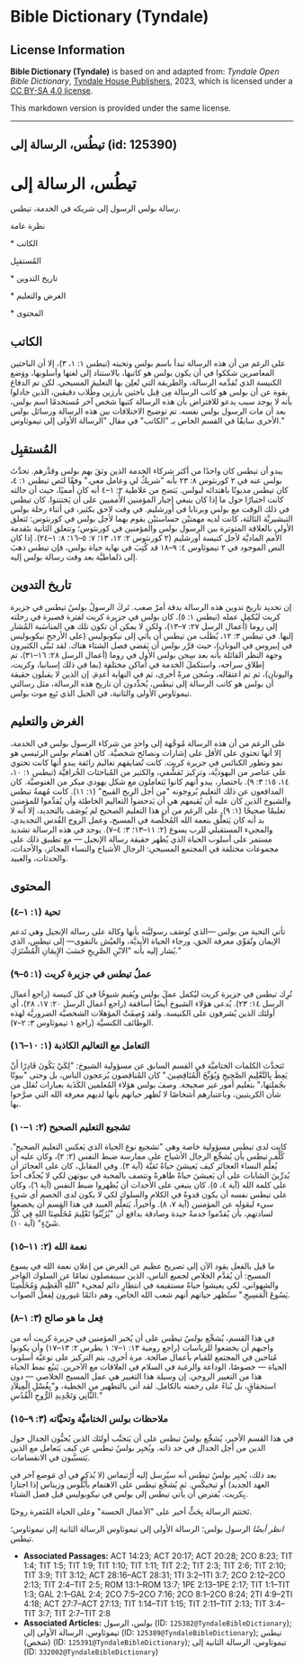 # Bible Dictionary (Tyndale)

## License Information

**Bible Dictionary (Tyndale)** is based on and adapted from: _Tyndale Open Bible Dictionary_, [Tyndale House Publishers](https://tyndaleopenresources.com/), 2023, which is licensed under a [CC BY-SA 4.0 license](https://creativecommons.org/licenses/by-sa/4.0/legalcode.en).

This markdown version is provided under the same license.



--------------------------------

## تيطُس، الرسالة إلى (id: 125390)

تيطُس، الرسالة إلى
==================

رسالة بولس الرسول إلى شريكه في الخدمة، تيطس.

نظرة عامة

\* الكاتب

المُستقبِل

\* تاريخ التدوين

\* الغرض والتعليم

\* المحتوى

الكاتب
------

على الرغم من أن هذه الرسالة تبدأ باسم بولس وتحيته (تيطس ١: ١، ٣)، إلا أن الباحثين المعاصرين شككوا في أن يكون بولس هو كاتبها، بالاستناد إلى لغتها وأسلوبها، ووَضع الكنيسة الذي تُقدَّمه الرسالة، والطريقة التي تُعلِن بها التعليمَ المسيحي. لكن تم الدفاع بقوة عن أن بولس هو كاتب الرسالة مِن قِبل باحثين بارزين وطُلاب دقيقين، الذين جادلوا بأنه لا يوجد سبب يدعو للافتراض بأن هذه الرسالة كتبها شخص آخر مُستخدمًا اسم بولس، بعد أن مات الرسول بولس نفسه. تم توضيح الاختلافات بين هذه الرسالة ورسائل بولس الأخرى سابقًا في القسم الخاص بـ "الكاتب" في مقال "الرسالة الأولى إلى تيموثاوس."

المُستقبِل
----------

يبدو أن تيطس كان واحدًا من أكثر شركاء الخدمة الذين وثقَ بهم بولس وقدَّرهم. تحدَّثَ بولس عنه في ٢ كورنثوس ٨: ٢٣ بأنه "شريكٌ لي وعامل معي." وفقًا لنَص تيطس ١: ٤، كان تيطس مديونًا باهتدائه لبولس. يَتضح من غلاطية ٢: ١–٤ أنه كان أُمميًا، حيث أن حالته كانت اختبارًا حول ما إذا كان ينبغي إجبار المؤمنين الأُمميين على أن يَختتنوا. كان تيطس في ذلك الوقت مع بولس وبرنابا في أورشليم. في وقت لاحق بكثير، في أثناء رحلة بولس التبشيريَّة الثالثة، كانت لديه مهمتيْن حساستيْن يقوم بهما لأجل بولس في كورنثوس: تَتعلق الأولى بالعلاقة المتوترة بين الرسول بولس والمؤمنين في كورنثوس؛ وتتعلق الثانية بتَقدمة الأمم الماديَّة لأجل كنيسة أورشليم (٢ كورنثوس ٢: ١٢، ١٣؛ ٧: ٥–١٦؛ ٨: ١–٢٤). إذا كان النص الموجود في ٢ تيموثاوس ٤: ٩–١٨ قد كُتِبَ في نهاية حياة بولس، فإن تيطس ذهبَ إلى دَلماطيَّة بعد وقت رسالة بولس إليه.

تاريخ التدوين
-------------

إن تحديد تاريخ تدوين هذه الرسالة بدقة أمرٌ صعب. تَركَ الرسولُ بولسُ تيطس في جزيرة كريت ليُكمِل عمله (تيطس ١: ٥). كان بولس في جزيرة كريت لفترة قصيرة في رحلته إلى روما (أعمال الرسل ٢٧: ٧–١٣)، ولكن لا يمكن أن تكون تلك هي المناسَبة المُشار إليها. في تيطس ٣: ١٢، يُطلَب من تيطس أن يأتي إلى نيكوبوليس (على الأرجح نيكوبوليس في إبيروس في اليونان)، حيث قرَّر بولس أن يَقضي فصل الشتاء هناك. لقد تَبنَّى الكثيرون وجهة النظر القائلة بأنه بعد سِجن بولس الأول في روما (أعمال الرسل ٢٨: ١٦–٣١)، تم إطلاق سراحه، واستكملَ الخدمة في أماكن مختلفة (بما في ذلك إسبانيا، وكريت، واليونان)، ثم تم اعتقاله، وسُجن مرةً أخرى، ثم في النهاية أُعدِمَ. إن الذين لا يقبلون حقيقة أن بولس هو كاتب الرسالة إلى تيطس، يُحدِّدون أن تاريخ هذه الرسالة، مثل رسالتي تيموثاوس الأولى والثانية، في الجيل الذي تَبِع موت بولس.

الغرض والتعليم
--------------

على الرغم من أن هذه الرسالة مُوجَّهة إلى واحدٍ من شركاء الرسول بولس في الخدمة، إلا أنها تحتوي على الأقل على إشارات ونصائح شخصيَّة. كان اهتمام بولس الرئيسي هو نمو وتطور الكنائس في جزيرة كريت. كانت تُضايقهم تعاليم زائفة يبدو أنها كانت تحتوي على عناصر من اليهوديَّة، وتركيز تَقشُّفي، والكثير من المُباحثات الخُرافيَّة (تيطس ١: ١٠، ١٤، ١٥؛ ٣: ٩). باختصار، يبدو أنهم كانوا يَتعاملون مع شكل يهودي مبكر من الغنوصيَّة. كان المدافعون عن ذلك التعليم يُروجونه "من أجل الرِبح القبيح" (١: ١١). كانت مُهمةُ تيطس والشيوخ الذين كان عليه أن يُقيمهم هي أن يَدحضوا التعاليم الخاطئة وأن يُقدِّموا للمؤمنين تعليمًا صحيحًا (١: ٩). على الرغم من أن هذا التعليم الصحيح لم يُوصَف بالتحديد، إلا أنه لا بد أنه كان يَتعلَّق بنعمة الله المُخلِّصة في المسيح، وعمل الروح القُدس التجديدي، والمجيء المستقبلي للرب يسوع (٢: ١١–١٣؛ ٣: ٤–٧). يوجد في هذه الرسالة تشديد مستمر على أسلوب الحياة الذي يُظهر حقيقة رسالة الإنجيل — مع تطبيق ذلك على مجموعات مختلفة في المجتمع المسيحي: الرجال الأشياخ والنساء العجائز، والأحداث، والحدثات، والعبيد.

المحتوى
-------

### تحية (١: ١–٤)

تأتي التحية من بولس —الذي تُوصَف رسوليَّته بأنها وكالة على رسالة الإنجيل وهي تَدعم الإيمان وتُقوِّي معرفة الحق، ورجاء الحياة الأبديَّة، والعيْش بالتقوى— إلى تيطس، الذي يُشار إليه بأنه "الابْنِ الصَّرِيحِ حَسَبَ الإِيمَانِ الْمُشْتَرَكِ."

### عملُ تيطس في جزيرة كريت (١: ٥–٩)

تُرِك تيطس في جزيرة كريت ليُكمل عملَ بولس ويُقيم شيوخًا في كل كنيسة (راجع أعمال الرسل ١٤: ٢٣). يُدعى هؤلاء الشيوخ أيضًا أساقفة (راجع أعمال الرسل ٢٠: ١٧، ٢٨)، أي أولئك الذين يُشرفون على الكنيسة. ولقد وُصِفَتْ المؤهلات الشخصيَّة الضروريَّة لهذه الوظائف الكنسيَّة (راجع ١ تيموثاوس ٣: ٢–٧).

### التعامل مع التعاليم الكاذبة (١: ١٠–١٦)

تَتحدَّث الكلمات الختاميَّة في القسم السابق عن مسؤولية الشيوخ: "لِكَيْ يَكُونَ قَادِرًا أَنْ يَعِظَ بِالتَّعْلِيمِ الصَّحِيحِ وَيُوَبِّخَ الْمُنَاقِضِينَ." كان المُناقضون يُزعجون الناس، بل وحتى "بيوتًا بجُملتها،" بتعليم أمور غير صحيحة. وصفَ بولس هؤلاء المُعلمين الكَذَبة بعبارات تُقلل من شأن الكريتيين، وباعتبارهم أشخاصًا لا تُظهر حياتهم بأنها لديهم معرفة الله التي صرَّحوا بها.

### تشجيع التعليم الصحيح (٢: ١–١٠)

كانت لدى تيطس مسؤولية خاصة وهي "تشجيع نوع الحياة الذي يَعكس التعليم الصحيح". كُلِّف تيطس بأن يُشجِّع الرجال الأشياخ على ممارسة ضبط النفس (٢: ٢)، وكان عليه أن يُعلِّم النساء العجائز كيف يَعيشنَ حياةً تَقيَّة (آية ٣). وفي المقابل، كان على العجائز أن يُدرِّبنَ الشابات على أن يَعيشنَ حياةً طاهرةً وتتصف بالمحبة في بيوتهن لكي لا يُجدِّف أحدٌ على كلمة الله (آية ٤، ٥). كان ينبغي على الأحداث أن يُظهروا ضبط النفس (آية ٦)، وكان على تيطس نفسه أن يكون قدوةً في الكلام والسلوك لكي لا يكون لدى الخصم أي شيءٍ سيء ليقوله عن المؤمنين (آية ٧، ٨). وأخيراً، يَتعلَّم العبيد في هذا القسم أن يخضعوا لسادتهم، بأن يُقدّموا خدمةً جيدة وصادقة بدافع أن "يُزَيِّنُوا تَعْلِيمَ مُخَلِّصِنَا اللهِ فِي كُلِّ شَيْءٍ" (آية ١٠).

### نعمة الله (٢: ١١–١٥)

ما قيل بالفعل يقود الآن إلى تصريح عظيم عن الغرض من إعلان نعمة الله في يسوع المسيح: أن يُقدَّم الخلاص لجميع الناس، الذين سينفصلون تمامًا عن السلوك الفاجر والشهواني، لكي يعيشوا حياةً مستقيمة في انتظارٍ دائم لمجيء "اللهِ الْعَظِيمِ وَمُخَلِّصِنَا يَسُوعَ الْمَسِيحِ." ستُظهر حياتهم أنهم شعب الله الخاص، وهم دائمًا غيورون لِفعل الصواب.

### فِعل ما هو صالح (٣: ١–٨)

في هذا القسم، يُشجِّع بولسُ تيطس على أن يُخبر المؤمنين في جزيرة كريت أنه من واجبهم أن يخضعوا للرياسات (راجع رومية ١٣: ١–٧؛ ١ بطرس ٢: ١٣–١٧) وأن يكونوا مُتاحين في المجتمع للقيام بأعمال صالحة. مرة أخرى، يتم التركيز على نوعيَّة أسلوب الحياة — خصوصًا، الوداعة والرغبة في السلام في العلاقات مع الآخرين. يَنبُع نمط الحياة هذا من التغيير الروحي. إن وسيلة هذا التغيير هي عمل المسيح الخلاصي — دون استحقاقٍ، بل بُناءً على رحمته بالكامل. لقد أتى بالتطهير من الخطية، و"بِغُسْلِ الْمِيلاَدِ الثَّانِي وَتَجْدِيدِ الرُّوحِ الْقُدُسِ."

### ملاحظات بولس الختاميَّة وتحيَّاته (٣: ٩–١٥)

في هذا القسم الأخير، يُشجِّع بولسُ تيطس على أن يَتجنَّب أولئك الذين يُحبُّون الجدال حول الدين من أجل الجدال في حد ذاته. ويُخبِر بولسُ تيطس عن كيف يَتعامل مع الذين يَتسبَّبون في الانقسامات.

بعد ذلك، يُخبِر بولسُ تيطس أنه سيُرسل إليه أَرْتيماس (لا يُذكر في أي مَوضع آخر في العهد الجديد) أو تيخيكُس. ثم يُشجِّع تيطس على الاهتمام بأبُلُّوس وزيناس إذا اجتازا بِكريت. يُفترض أن يأتي تيطس إلى بولس في نيكوبوليس قبل فصل الشتاء.

تَختتم الرسالة بِحَثٍّ أخير على "الأعمال الحسنة" وعلى الحياة المُثمرة روحيًا.

*انظر أيضًا* الرسول بولس؛ الرسالة الأولى إلي تيموثاوس الرسالة الثانية إلي تيموثاوس؛تيطس.

* **Associated Passages:** ACT 14:23; ACT 20:17; ACT 20:28; 2CO 8:23; TIT 1:4; TIT 1:5; TIT 1:9; TIT 1:10; TIT 1:11; TIT 2:2; TIT 2:3; TIT 2:6; TIT 2:10; TIT 3:9; TIT 3:12; ACT 28:16–ACT 28:31; 1TI 3:2–1TI 3:7; 2CO 2:12–2CO 2:13; TIT 2:4–TIT 2:5; ROM 13:1–ROM 13:7; 1PE 2:13–1PE 2:17; TIT 1:1–TIT 1:3; GAL 2:1–GAL 2:4; 2CO 7:5–2CO 7:16; 2CO 8:1–2CO 8:24; 2TI 4:9–2TI 4:18; ACT 27:7–ACT 27:13; TIT 1:14–TIT 1:15; TIT 2:11–TIT 2:13; TIT 3:4–TIT 3:7; TIT 2:7–TIT 2:8
* **Associated Articles:** بولس، الرسول (ID: `125382@TyndaleBibleDictionary`); تيموثاوس، الرسالة الأولى إلى (ID: `125389@TyndaleBibleDictionary`); تيطس (شخص) (ID: `125391@TyndaleBibleDictionary`); تيموثاوس، الرسالة الثانية إلى  (ID: `332002@TyndaleBibleDictionary`)

